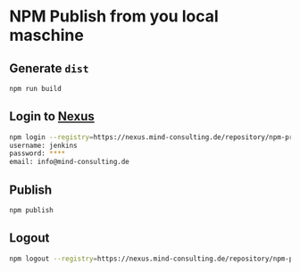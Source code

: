 # NPM Publish from you local maschine

## Generate `dist`
```bash
npm run build
```

## Login to [Nexus](https://nexus.mind-consulting.de)
```bash
npm login --registry=https://nexus.mind-consulting.de/repository/npm-private/
username: jenkins
password: ****
email: info@mind-consulting.de
```

## Publish
```bash
npm publish
```
## Logout
```bash
npm logout --registry=https://nexus.mind-consulting.de/repository/npm-private/
```